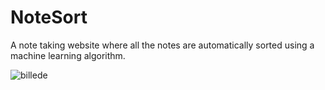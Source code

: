 # NoteSort
A note taking website where all the notes are automatically sorted using a machine learning algorithm.

![billede](https://user-images.githubusercontent.com/39928082/199927634-e579eaff-9ad4-4985-a8d5-208570425460.png)
